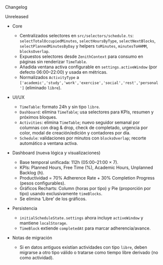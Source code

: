 Changelog

Unreleased

- Core
  - Centralizados selectores en `src/selectors/schedule.ts`: `selectTotalOccupiedMinutes`, `selectHoursByType`, `selectNextBlocks`, `selectPlannedMinutesByDay` y helpers `toMinutes`, `minutesToHHMM`, `blocksOverlap`.
  - Expuestos selectores desde `ZenithContext` para consumo en páginas sin renderizar `TimeTable`.
  - Añadida ventana activa configurable en `settings.activeWindow` (por defecto 06:00–22:00) y usada en métricas.
  - Normalizados `ActivityType` a `['academic','study','work','exercise','social','rest','personal']` (eliminado `libre`).

- UI/UX
  - `TimeTable`: formato 24h y sin tipo `libre`.
  - `Dashboard`: elimina `TimeTable`; usa selectores para KPIs, resumen y próximos bloques.
  - `Activities`: elimina `TimeTable`; nuevo seguidor semanal por columnas con drag & drop, check de completado, urgencia por color, modal de creación/edición y contadores por día.
  - `Schedule`: validaciones por minutos con `blocksOverlap`; recorte automático a ventana activa.

- Dashboard (nueva lógica y visualizaciones)
  - Base temporal unificada: 112h (05:00–21:00 × 7).
  - KPIs: Planned Hours, Free Time (%), Academic Hours, Unplanned Backlog (h).
  - Productividad = 70% Adherence Rate + 30% Completion Progress (pesos configurables).
  - Gráficos Recharts: Column (horas por tipo) y Pie (proporción por tipo) usando exclusivamente `timeBlocks`.
  - Se elimina ‘Libre’ de los gráficos.

- Persistencia
  - `initialScheduleState.settings` ahora incluye `activeWindow` y mantiene `localStorage`.
  - `TimeBlock` extiende `completedAt` para marcar adherencia/avance.

- Notas de migración
  - Si en datos antiguos existían actividades con tipo `libre`, deben migrarse a otro tipo válido o tratarse como tiempo libre derivado (no como actividad).

